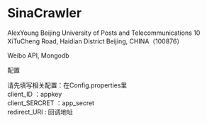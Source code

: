 SinaCrawler
===========

AlexYoung
Beijing University of Posts and Telecommunications
10 XiTuCheng Road, Haidian District
Beijing, CHINA（100876）

Weibo API, Mongodb

配置

请先填写相关配置：在Config.properties里	
client_ID ：appkey	                	        
client_SERCRET ：app_secret	
redirect_URI : 回调地址	
